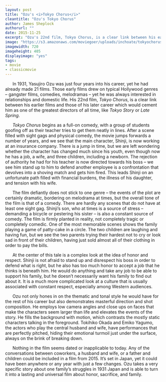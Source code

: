 ```yaml
---
layout: post
title: "Ozu's <i>Tokyo Chorus</i>"
cleantitle: "Ozu's Tokyo Chorus"
author: James Sheplock
authorurl: ""
date: 2015-11-25
excerpt: "Ozu's 22nd film, Tokyo Chorus, is a clear link between his earlier films and those of his later career which would cement him as one of the greatest directors of all time."
image: "https://s3.amazonaws.com/moviegoer/uploads/inchoate/tokyochorus.jpg"
imagewidth: 720
imageheight: 405
displayimage: "yes"
tags: 
- movie
- classicmovie
---
```


&nbsp;&nbsp;&nbsp;&nbsp;&nbsp;&nbsp;In 1931, Yasujiro Ozu was just four years into his career, yet he had already made 21 films. Those early films drew on typical Hollywood genres – gangster films, comedies, melodramas – yet he was always interested in relationships and domestic life. His 22nd film, *Tokyo Chorus*, is a clear link between his earlier films and those of his later career which would cement him as one of the greatest directors of all time, like *Tokyo Story* or *Late Spring*.

&nbsp;&nbsp;&nbsp;&nbsp;&nbsp;&nbsp;*Tokyo Chorus* begins as a full-on comedy, with a group of students goofing off as their teacher tries to get them neatly in lines. After a scene filled with sight gags and physical comedy, the movie jumps forwards a number of years, and we see that the main character, Shinji, is now working at an insurance company. There is a jump in time, but we are left wondering whether the character has changed much since his youth, even though now he has a job, a wife, and three children, including a newborn. The rejection of authority he had for his teacher is now directed towards his boss – we see him stand up to him to defend another employee is a confrontation that devolves into a shoving match and gets him fired. This leads Shinji on an unfortunate path filled with financial burdens, the illness of his daughter, and tension with his wife.

&nbsp;&nbsp;&nbsp;&nbsp;&nbsp;&nbsp;The film defiantly does not stick to one genre – the events of the plot are certainly dramatic, bordering on melodrama at times, but the overall tone of the film is that of a comedy. There are hardly any scenes that do not have at least one sight gag. Shinji’s son, who at times is a source of stress – demanding a bicycle or pestering his sister – is also a constant source of comedy. The film is firmly planted in reality, not completely tragic or completely comedic. One of the most memorable scenes shows the family playing a game of patty-cake in a circle. The two children are laughing and having fun, but we see the two parents trying their hardest not to cry or look sad in front of their children, having just sold almost all of their clothing in order to pay the bills.

&nbsp;&nbsp;&nbsp;&nbsp;&nbsp;&nbsp;At the center of this tale is a complex look at the idea of honor and respect. Shinji is not afraid to stand up and disrespect his boss in order to defend what is right, but he also has too much honor to accept a job that he thinks is beneath him. He would do anything and take any job to be able to support his family, but he doesn’t necessarily want his family to find out about it. It is a much more complicated look at a culture that is usually associated with constant respect, especially among Western audiences.

&nbsp;&nbsp;&nbsp;&nbsp;&nbsp;&nbsp;Ozu not only hones in on the thematic and tonal style he would have for the rest of his career but also demonstrates masterful direction and shot composition. He employs low camera angles and close ups on faces that make the characters seem larger than life and elevates the events of the story. He fills the background with motion, which contrasts the mostly static characters talking in the foreground. Tokihiko Okada and Emiko Yagumo, the actors who play the central husband and wife, have performances that are perfectly pitched, hiding their emotional turmoil just under the surface, always on the brink of breaking down.

&nbsp;&nbsp;&nbsp;&nbsp;&nbsp;&nbsp;Nothing in the film seems dated or inapplicable to today. Any of the conversations between coworkers, a husband and wife, or a father and children could be included in a film from 2015. It’s set in Japan, yet it could have been anywhere or any year with just a few changes. Ozu takes a very specific story about one family’s struggles in 1931 Japan and is able to turn it into a lasting and universal film about honor, sacrifice, and family. 
